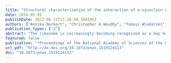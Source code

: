 ```yaml
---
title: "Structural characterization of the interaction of α-synuclein nascent chains with the ribosomal surface and trigger factor."
date: 2016-05-01
publishDate: 2022-06-11T17:26:08.304205Z
authors: ["Annika Deckert", "Christopher A Waudby", "Tomasz Wlodarski", "Anne S Wentink", "Xiaolin Wang", "John P Kirkpatrick", "Jack F S Paton", "Carlo Camilloni", "Predrag Kukic", "Christopher M Dobson", "Michele Vendruscolo", "Lisa D Cabrita", "John Christodoulou"]
publication_types: ["2"]
abstract: "The ribosome is increasingly becoming recognized as a key hub for integrating quality control processes associated with protein biosynthesis and cotranslational folding (CTF). The molecular mechanisms by which these processes take place, however, remain largely unknown, in particular in the case of intrinsically disordered proteins (IDPs). To address this question, we studied at a residue-specific level the structure and dynamics of ribosome-nascent chain complexes (RNCs) of α-synuclein (αSyn), an IDP associated with Parkinson's disease (PD). Using solution-state nuclear magnetic resonance (NMR) spectroscopy and coarse-grained molecular dynamics (MD) simulations, we find that, although the nascent chain (NC) has a highly disordered conformation, its N-terminal region shows resonance broadening consistent with interactions involving specific regions of the ribosome surface. We also investigated the effects of the ribosome-associated molecular chaperone trigger factor (TF) on αSyn structure and dynamics using resonance broadening to define a footprint of the TF-RNC interactions. We have used these data to construct structural models that suggest specific ways by which emerging NCs can interact with the biosynthesis and quality control machinery."
featured: false
publication: "*Proceedings of the National Academy of Sciences of the United States of America*"
url_pdf: "http://dx.doi.org/10.1073/pnas.1519124113"
doi: "10.1073/pnas.1519124113"
---
```


